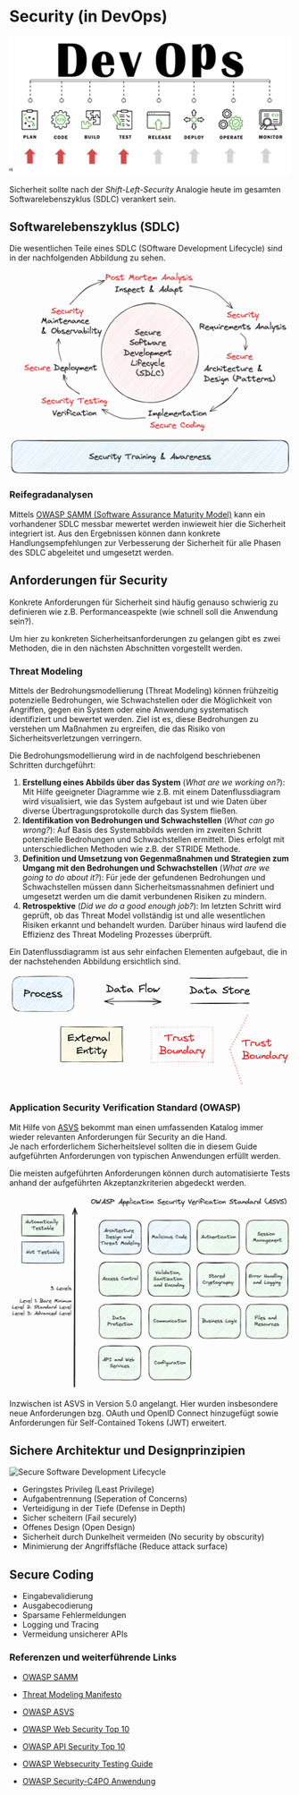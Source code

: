 # Security (in DevOps)

![Übersicht](../99_assets/images/appsec_overview.png)

Sicherheit sollte nach der _Shift-Left-Security_ Analogie heute im gesamten Softwarelebenszyklus (SDLC) verankert sein.

## Softwarelebenszyklus (SDLC)

Die wesentlichen Teile eines SDLC (SOftware Development Lifecycle) sind in der nachfolgenden Abbildung zu sehen.

![Secure Software Development Lifecycle](../99_assets/images/secure_software_development_lifecycle.png)


### Reifegradanalysen 

Mittels [OWASP SAMM (Software Assurance Maturity Model)](https://owaspsamm.org/about/) kann ein vorhandener SDLC messbar mewertet werden inwieweit hier die Sicherheit integriert ist.
Aus den Ergebnissen können dann konkrete Handlungsempfehlungen zur Verbesserung der Sicherheit für alle Phasen des SDLC abgeleitet und umgesetzt werden.

## Anforderungen für Security

Konkrete Anforderungen für Sicherheit sind häufig genauso schwierig zu definieren wie z.B. Performanceaspekte (wie schnell soll die Anwendung sein?).

Um hier zu konkreten Sicherheitsanforderungen zu gelangen gibt es zwei Methoden, die in den nächsten Abschnitten vorgestellt werden.

### Threat Modeling

Mittels der Bedrohungsmodellierung (Threat Modeling) können frühzeitig potenzielle Bedrohungen, wie Schwachstellen oder die Möglichkeit von Angriffen, gegen ein System oder eine Anwendung systematisch identifiziert und bewertet werden. Ziel ist es, diese Bedrohungen zu verstehen um Maßnahmen zu ergreifen, die das Risiko von Sicherheitsverletzungen verringern.

Die Bedrohungsmodellierung wird in de nachfolgend beschriebenen Schritten durchgeführt:

1. __Erstellung eines Abbilds über das System__ (_What are we working on?_):
Mit Hilfe geeigneter Diagramme wie z.B. mit einem Datenflussdiagram wird visualisiert, wie das System aufgebaut ist und wie Daten über diverse Übertragungsprotokolle durch das System fließen.
2. __Identifikation von Bedrohungen und Schwachstellen__ (_What can go wrong?_):
Auf Basis des Systemabbilds werden im zweiten Schritt potenzielle Bedrohungen und Schwachstellen ermittelt. Dies erfolgt mit unterschiedlichen Methoden wie z.B. der STRIDE Methode.
3. __Definition und Umsetzung von Gegenmaßnahmen und Strategien zum Umgang mit den Bedrohungen und Schwachstellen__ (_What are we going to do about it?_):
Für jede der gefundenen Bedrohungen und Schwachstellen müssen dann Sicherheitsmassnahmen definiert und umgesetzt werden um die damit verbundenen Risiken zu mindern.
4. __Retrospektive__ (_Did we do a good enough job?_):
Im letzten Schritt wird geprüft, ob das Threat Model vollständig ist und alle wesentlichen Risiken erkannt und behandelt wurden. Darüber hinaus wird laufend die Effizienz des Threat Modeling Prozesses überprüft.

Ein Datenflussdiagramm ist aus sehr einfachen Elementen aufgebaut, die in der nachstehenden Abbildung ersichtlich sind.

![Secure Software Development Lifecycle](../99_assets/images/data_flow_diagrams.png)

### Application Security Verification Standard (OWASP)

Mit Hilfe von [ASVS](https://github.com/OWASP/ASVS/tree/v5.0.0/5.0/en) bekommt man einen umfassenden Katalog immer wieder relevanten Anforderungen für Security an die Hand.  
Je nach erforderlichem Sicherheitslevel sollten die in diesem Guide aufgeführten Anforderungen von typischen Anwendungen erfüllt werden.  

Die meisten aufgeführten Anforderungen können durch automatisierte Tests anhand der aufgeführten Akzeptanzkriterien abgedeckt werden.

![ASVS](../99_assets/images/asvs.png)

Inzwischen ist ASVS in Version 5.0 angelangt. Hier wurden insbesondere neue Anforderungen bzg. OAuth und OpenID Connect hinzugefügt sowie Anforderungen für Self-Contained Tokens (JWT) erweitert.

## Sichere Architektur und Designprinzipien

![Secure Software Development Lifecycle](../99_assets/images/architecture_clean_code.png)

* Geringstes Privileg (Least Privilege)
* Aufgabentrennung (Seperation of Concerns)
* Verteidigung in der Tiefe (Defense in Depth)
* Sicher scheitern (Fail securely)
* Offenes Design (Open Design)
* Sicherheit durch Dunkelheit vermeiden (No security by obscurity)
* Minimierung der Angriffsfläche (Reduce attack surface)

## Secure Coding

* Eingabevalidierung
* Ausgabecodierung
* Sparsame Fehlermeldungen
* Logging und Tracing
* Vermeidung unsicherer APIs

### Referenzen und weiterführende Links

* [OWASP SAMM](https://owaspsamm.org/about/)

* [Threat Modeling Manifesto](https://www.threatmodelingmanifesto.org/)

* [OWASP ASVS](https://github.com/OWASP/ASVS)

* [OWASP Web Security Top 10](https://owasp.org/www-project-top-ten/)

* [OWASP API Security Top 10](https://owasp.org/API-Security/editions/2023/en/0x00-header/)

* [OWASP Websecurity Testing Guide](https://owasp.org/www-project-web-security-testing-guide)

* [OWASP Security-C4PO Anwendung](https://owasp.org/www-project-security-c4po/)